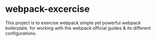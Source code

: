 # webpack-excercise
This project is to exercise webpack simple yet powerful webpack boilerplate. for working with the webpack official guides  &amp; its different configurations.


